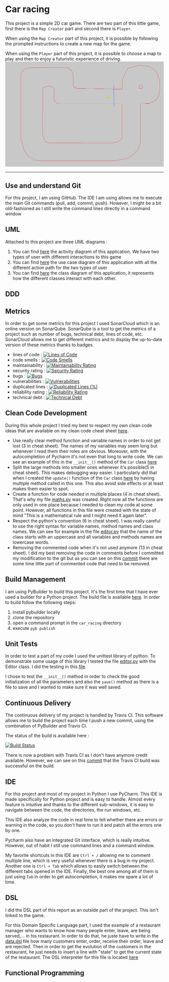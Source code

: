 # Car racing

This project is a simple 2D car game. There are two part of this little game, first there is the `Map Creator` part and second there is `Player`. 

When using the `Map Creator` part of this project, it is possible by following the prompted instructions to create a new map for the game.

When using the `Player` part of this project, it is possible to choose a map to play and then to enjoy a futuristic experience of driving.
![game_image](https://github.com//Metreeler/car_racing/blob/main/deliverables/game.png)

---
## Use and understand Git

For this project, I am using GitHub. The IDE I am using allows me to execute the main Git commands (pull, add, commit, push). 
However, I might be a bit old-fashioned as I still write the command lines directly in a command window

## UML

Attached to this project are three UML diagrams : 
1. You can find [here](https://github.com//Metreeler/car_racing/blob/main/deliverables/Activity_diagram.png) the activity diagram of this application. We have two types of user with different interactions to this game
2. You can find [here](https://github.com//Metreeler/car_racing/blob/main/deliverables/Use_case_diagram.png) the use case diagram of this application with all the different action path for the two types of user
3. You can find [here](https://github.com//Metreeler/car_racing/blob/main/deliverables/Uml_class_diagram.png) the class diagram of this application, it represents how the different classes interact with each other.

## DDD

## Metrics

In order to get some metrics for this project I used SonarCloud which is an online version on SonarQube. SonarQube is a tool to get the metrics of a project such as number of bugs, technical debt, lines of code, etc. SonarCloud allows me to get different metrics and to display the up-to-date version of these metrics thanks to badges.

- lines of code : [![Lines of Code](https://sonarcloud.io/api/project_badges/measure?project=Metreeler_car_racing&metric=ncloc)](https://sonarcloud.io/summary/new_code?id=Metreeler_car_racing)
- code smells : [![Code Smells](https://sonarcloud.io/api/project_badges/measure?project=Metreeler_car_racing&metric=code_smells)](https://sonarcloud.io/summary/new_code?id=Metreeler_car_racing)
- maintainability : [![Maintainability Rating](https://sonarcloud.io/api/project_badges/measure?project=Metreeler_car_racing&metric=sqale_rating)](https://sonarcloud.io/summary/new_code?id=Metreeler_car_racing)
- security rating : [![Security Rating](https://sonarcloud.io/api/project_badges/measure?project=Metreeler_car_racing&metric=security_rating)](https://sonarcloud.io/summary/new_code?id=Metreeler_car_racing)
- bugs : [![Bugs](https://sonarcloud.io/api/project_badges/measure?project=Metreeler_car_racing&metric=bugs)](https://sonarcloud.io/summary/new_code?id=Metreeler_car_racing)
- vulnerabilities : [![Vulnerabilities](https://sonarcloud.io/api/project_badges/measure?project=Metreeler_car_racing&metric=vulnerabilities)](https://sonarcloud.io/summary/new_code?id=Metreeler_car_racing)
- duplicated lines : [![Duplicated Lines (%)](https://sonarcloud.io/api/project_badges/measure?project=Metreeler_car_racing&metric=duplicated_lines_density)](https://sonarcloud.io/summary/new_code?id=Metreeler_car_racing)
- reliability rating : [![Reliability Rating](https://sonarcloud.io/api/project_badges/measure?project=Metreeler_car_racing&metric=reliability_rating)](https://sonarcloud.io/summary/new_code?id=Metreeler_car_racing)
- technical debt : [![Technical Debt](https://sonarcloud.io/api/project_badges/measure?project=Metreeler_car_racing&metric=sqale_index)](https://sonarcloud.io/summary/new_code?id=Metreeler_car_racing)

## Clean Code Development

During this whole project I tried my best to respect my own clean code ideas that are available on my clean code cheat sheet [here](https://github.com/Metreeler/car_racing/blob/main/deliverables/cheat_sheet_for_clean_code_development.md).
- Use really clear method function and variable names in order to not get lost (3 in cheat sheet). The names of my variables may seem long but whenever I read them their roles are obvious. Moreover, with the autocompletion of Pycharm it's not even that long to write code. We can see an example of this in the `__init__()` method of the `Car` class [here](https://github.com/Metreeler/car_racing/blob/905af2d7aff6a66d5bb8ae64d44854ce267ec2e8/src/main/python/car.py#L6)
- Split the large methods into smaller ones whenever it's possible(5 in cheat sheet). This makes debugging way easier. I particularly did that when I created the `update()` function of the `Car` class [here](https://github.com/Metreeler/car_racing/blob/905af2d7aff6a66d5bb8ae64d44854ce267ec2e8/src/main/python/car.py#L56) by having multiple method called in this one. This also avoid side effects or at least makes them easier to spot.
- Create a function for code needed in multiple places (4 in cheat sheet). That's why my file [maths.py](https://github.com/Metreeler/car_racing/blob/main/src/main/python/maths.py) was created. RIght now all the functions are only used in one place because I needed to clean my code at some point. However, all functions in this file were created with the state of mind "This is a mathematical rule and I might need it again later".
- Respect the python's convention (6 in cheat sheet). I was really careful to use the right syntax for variable names, method names and class names. We can see for example in the file [editor.py](https://github.com/Metreeler/car_racing/blob/main/src/main/python/editor.py) that the name of the class starts with an uppercase and all variables and methods names are lowercase words.
- Removing the commented code when it's not used anymore (13 in cheat sheet). I did my best removing the code in comments before I committed my modification to the git but as you can see on this [commit](https://github.com/Metreeler/car_racing/commit/5d48be47a4fd0ce434dccd0573914f3b872c04d8#diff-f4f566c3202c07390491ea3a20bb2f8d88c304ff54138af7d63e91d33741fb8d) there are some time little part of commented code that need to be removed.

## Build Management

I am using PyBuilder to build this project. It's the first time that I have ever used a builder for a Python project.
The build file is available [here](https://github.com/Metreeler/car_racing/blob/main/build.py).
In order to build follow the following steps:
1. install pybuilder locally
2. clone the repository
3. open a command prompt in the `car_racing` directory
4. execute `pyb publish`

## Unit Tests

In order to test a part of my code I used the unittest library of python. To demonstrate some usage of this library I tested the file [editor.py](https://github.com/Metreeler/car_racing/blob/main/src/main/python/editor.py) with the Editor class. I did the testing in this [file](https://github.com/Metreeler/car_racing/blob/main/src/unittest/python/editor_tests.py).

I chose to test the `__init__()` method in order to check the good initialization of all the parameters and also the `save()` method as there is a file to save and I wanted to make sure it was well saved.

## Continuous Delivery

The continuous delivery of my project is handled by Travis CI. 
This software allows me to build the project each time I push a new commit, using the combination of PyBuilder and Travis CI.

The status of the build is available here :

[![Build Status](https://app.travis-ci.com/Metreeler/car_racing.svg?branch=main)](https://app.travis-ci.com/Metreeler/car_racing)

There is now a problem with Travis CI as I don't have anymore credit available. However, we can see on this [commit](https://github.com/Metreeler/car_racing/commit/2160191bc8b6c137fc5b412a916d00dcdae88875) that the Travis CI build was successful on the build.

## IDE

For this project and most of my project in Python I use PyCharm. This IDE is made specifically for Python project and is easy to handle. Almost every feature is intuitive and thanks to the different sub-windows, it is easy to navigate between the code, the directories, the run windows, etc.

This IDE also analyze the code in real time to tell whether there are errors or warning in the code, so you don't have to run it and patch all the errors one by one.

Pycharm also have an integrated Git interface, which is really intuitive. However, out of habit I still use command lines and a command window.

My favorite shortcuts in this IDE are `Ctrl + /` allowing me to comment multiple line, which is very useful whenever there is a bug in my project. Another one is `Ctrl + Tab` which allows to easily switch between the different tabs opened in the IDE. Finally, the best one among all of them is just using `Tab` in order to get autocompletion, it makes me spare a lot of time.

## DSL

I did the DSL part of this report as an outside part of the project. This isn't linked to the game.

For this Domain Specific Language part, I used the example of a restaurant manager who wants to know how many people enter, leave, are being served,... in his restaurant. 
In order to do that, he juste have to write in the [data.dsl](https://github.com//Metreeler/car_racing/blob/main/deliverables/DSL/data.dsl) file how many customers enter, order, receive their order, leave and are rejected.
Then in order to get the evolution of the customers in the restaurant, he just needs to insert a line with "state" to get the current state of the restaurant.
The DSL interpreter for this file is located [here](https://github.com//Metreeler/car_racing/blob/main/deliverables/DSL/dsl_reader.py)

## Functional Programming

